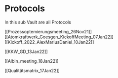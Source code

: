 # Protocols

In this sub Vault are all Protocols

[[Prozessoptemierungsmeeting_26Nov21]]
[[Atomkraftwerk_Goesgen_KickoffMeeting_07Jan22]]
[[Kickoff_2022_AlexMariusDaniel_10Jan22]]

[[KKW_GD_13Jan22]]

[[Albin_meeting_18Jan22]]

[[Qualitätsmatrix_17Jan22]]
